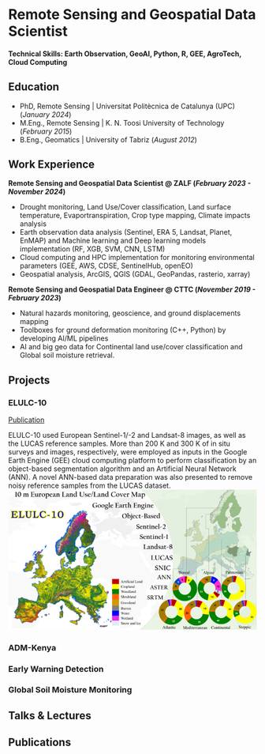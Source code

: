 # Remote Sensing and Geospatial Data Scientist

#### Technical Skills: Earth Observation, GeoAI, Python, R, GEE, AgroTech, Cloud Computing

## Education
- PhD, Remote Sensing | Universitat Politècnica de Catalunya (UPC) (_January 2024_)
- M.Eng., Remote Sensing | K. N. Toosi University of Technology (_February 2015_)
- B.Eng., Geomatics | University of Tabriz (_August 2012_)

## Work Experience
**Remote Sensing and Geospatial Data Scientist @ ZALF (_February 2023 - November 2024_)**
- Drought monitoring, Land Use/Cover classification, Land surface temperature, Evaportranspiration, Crop type mapping, Climate impacts analysis 
- Earth observation data analysis (Sentinel, ERA 5, Landsat, Planet, EnMAP) and Machine learning and Deep learning models implementation (RF, XGB, SVM, CNN, LSTM)
- Cloud computing and HPC implementation for monitoring environmental parameters (GEE, AWS, CDSE, SentinelHub, openEO)
- Geospatial analysis, ArcGIS, QGIS (GDAL, GeoPandas, rasterio, xarray)

**Remote Sensing and Geospatial Data Engineer @ CTTC (_November 2019 - February 2023_)**
- Natural hazards monitoring, geoscience, and ground displacements mapping 
- Toolboxes for ground deformation monitoring (C++, Python) by developing AI/ML pipelines
- AI and big geo data for Continental land use/cover classification and Global soil moisture retrieval.


## Projects
### ELULC-10
[Publication](https://doi.org/10.3390/rs14133041)

ELULC-10 used European Sentinel-1/-2 and Landsat-8 images, as well as the LUCAS reference samples. More than 200 K and 300 K of in situ surveys and images, respectively, were employed as inputs in the Google Earth Engine (GEE) cloud computing platform to perform classification by an object-based segmentation algorithm and an Artificial Neural Network (ANN). A novel ANN-based data preparation was also presented to remove noisy reference samples from the LUCAS dataset.
![European Land Use and Cover Map at 10m spatial resolution](/assets/img/elulc10.png)

### ADM-Kenya
### Early Warning Detection
### Global Soil Moisture Monitoring

## Talks & Lectures

## Publications
